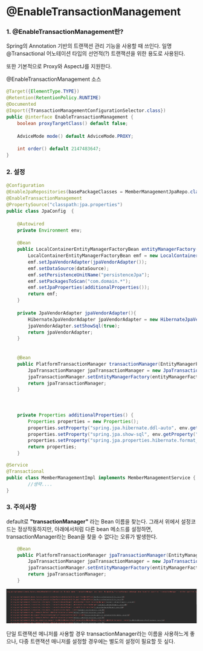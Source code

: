 
# @EnableTransactionManagement


### 1. @EnableTransactionManagement란?
 Spring의 Annotation 기반의 트랜잭션 관리 기능을 사용할 때 쓰인다. 일명 @Transactional 어노테이션 타입의 선언적(?) 트랜잭션을 위한 용도로 사용된다. 

또한 기본적으로 Proxy와 AspectJ를 지원한다. 

@EnableTransactionManagement 소스
~~~java 
@Target({ElementType.TYPE})
@Retention(RetentionPolicy.RUNTIME)
@Documented
@Import({TransactionManagementConfigurationSelector.class})
public @interface EnableTransactionManagement {
    boolean proxyTargetClass() default false;

    AdviceMode mode() default AdviceMode.PROXY;

    int order() default 2147483647;
}
~~~



### 2. 설정

~~~java
@Configuration
@EnableJpaRepositories(basePackageClasses = MemberManagementJpaRepo.class)
@EnableTransactionManagement
@PropertySource("classpath:jpa.properties")
public class JpaConfig  {
    
    @Autowired
    private Environment env;

    @Bean
    public LocalContainerEntityManagerFactoryBean entityManagerFactory(DataSource dataSource) {
        LocalContainerEntityManagerFactoryBean emf = new LocalContainerEntityManagerFactoryBean();
        emf.setJpaVendorAdapter(jpaVendorAdapter());
        emf.setDataSource(dataSource);
        emf.setPersistenceUnitName("persistenceJpa");
        emf.setPackagesToScan("com.domain.*");
        emf.setJpaProperties(additionalProperties());
        return emf;
    }

    private JpaVendorAdapter jpaVendorAdapter(){
        HibernateJpaVendorAdapter jpaVendorAdapter = new HibernateJpaVendorAdapter();
        jpaVendorAdapter.setShowSql(true);
        return jpaVendorAdapter;
    }


    @Bean
    public PlatformTransactionManager transactionManager(EntityManagerFactory entityManagerFactory) {
        JpaTransactionManager jpaTransactionManager = new JpaTransactionManager();
        jpaTransactionManager.setEntityManagerFactory(entityManagerFactory);
        return jpaTransactionManager;
    }



    private Properties additionalProperties() {
        Properties properties = new Properties();
        properties.setProperty("spring.jpa.hibernate.ddl-auto", env.getProperty("ddl-auto"));
        properties.setProperty("spring.jpa.show-sql", env.getProperty("show-sql"));
        properties.setProperty("spring.jpa.properties.hibernate.format_sql",  env.getProperty("format_sql"));
        return properties;
    }


~~~
~~~java
@Service
@Transactional
public class MemberManagementImpl implements MemberManagementService {
        //생략....
}

~~~
 

### 3. 주의사항

default로 **"transactionManager"** 라는 Bean 이름을 찾는다. 그래서 위에서 설정코드는 정상작동하지만, 아래에서처럼 다른 bean 메소드를 설정하면, 
transactionManager라는 Bean을 찾을 수 없다는 오류가 발생한다.

~~~ java 
    @Bean
    public PlatformTransactionManager jpaTransactionManager(EntityManagerFactory entityManagerFactory) {
        JpaTransactionManager jpaTransactionManager = new JpaTransactionManager();
        jpaTransactionManager.setEntityManagerFactory(entityManagerFactory);
        return jpaTransactionManager;
    }
~~~
![스크린샷](../JPA/img/@EnableTransactionManagement.png)


단일 트랜잭션 메니저를 사용할 경우 transactionManager라는 이름을 사용하느게 좋으나, 
다중 트랜잭션 매니저를 설정할 경우에는 별도의 설정이 필요할 듯 싶다. 
